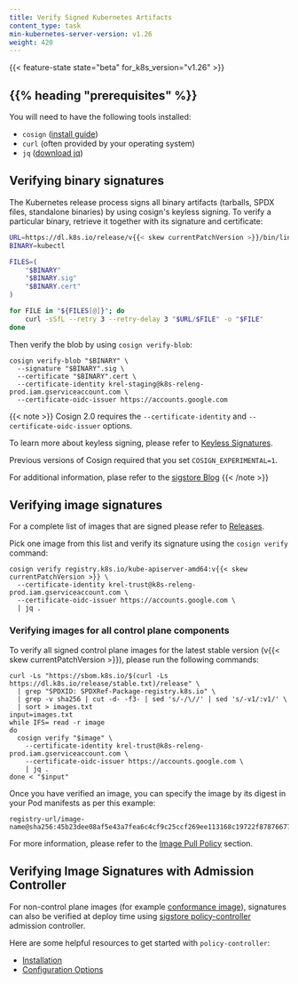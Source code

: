 ```yaml
---
title: Verify Signed Kubernetes Artifacts
content_type: task
min-kubernetes-server-version: v1.26
weight: 420
---
```


<!-- overview -->

{{< feature-state state="beta" for_k8s_version="v1.26" >}}

## {{% heading "prerequisites" %}}

You will need to have the following tools installed:

- `cosign` ([install guide](https://docs.sigstore.dev/cosign/installation/))
- `curl` (often provided by your operating system)
- `jq` ([download jq](https://stedolan.github.io/jq/download/))

## Verifying binary signatures

The Kubernetes release process signs all binary artifacts (tarballs, SPDX files,
standalone binaries) by using cosign's keyless signing. To verify a particular
binary, retrieve it together with its signature and certificate:

```bash
URL=https://dl.k8s.io/release/v{{< skew currentPatchVersion >}}/bin/linux/amd64
BINARY=kubectl

FILES=(
    "$BINARY"
    "$BINARY.sig"
    "$BINARY.cert"
)

for FILE in "${FILES[@]}"; do
    curl -sSfL --retry 3 --retry-delay 3 "$URL/$FILE" -o "$FILE"
done
```

Then verify the blob by using `cosign verify-blob`:

```shell
cosign verify-blob "$BINARY" \
  --signature "$BINARY".sig \
  --certificate "$BINARY".cert \
  --certificate-identity krel-staging@k8s-releng-prod.iam.gserviceaccount.com \
  --certificate-oidc-issuer https://accounts.google.com
```

{{< note >}}
Cosign 2.0 requires the `--certificate-identity` and `--certificate-oidc-issuer` options.

To learn more about keyless signing, please refer to [Keyless Signatures](https://docs.sigstore.dev/cosign/keyless).

Previous versions of Cosign required that you set `COSIGN_EXPERIMENTAL=1`.

For additional information, plase refer to the [sigstore Blog](https://blog.sigstore.dev/cosign-2-0-released/)
{{< /note >}}

## Verifying image signatures

For a complete list of images that are signed please refer
to [Releases](/releases/download/).

Pick one image from this list and verify its signature using
the `cosign verify` command:

```shell
cosign verify registry.k8s.io/kube-apiserver-amd64:v{{< skew currentPatchVersion >}} \
  --certificate-identity krel-trust@k8s-releng-prod.iam.gserviceaccount.com \
  --certificate-oidc-issuer https://accounts.google.com \
  | jq .
```

### Verifying images for all control plane components

To verify all signed control plane images for the latest stable version
(v{{< skew currentPatchVersion >}}), please run the following commands:

```shell
curl -Ls "https://sbom.k8s.io/$(curl -Ls https://dl.k8s.io/release/stable.txt)/release" \
  | grep "SPDXID: SPDXRef-Package-registry.k8s.io" \
  | grep -v sha256 | cut -d- -f3- | sed 's/-/\//' | sed 's/-v1/:v1/' \
  | sort > images.txt
input=images.txt
while IFS= read -r image
do
  cosign verify "$image" \
    --certificate-identity krel-trust@k8s-releng-prod.iam.gserviceaccount.com \
    --certificate-oidc-issuer https://accounts.google.com \
    | jq .
done < "$input"
```

Once you have verified an image, you can specify the image by its digest in your Pod
manifests as per this example:

```console
registry-url/image-name@sha256:45b23dee08af5e43a7fea6c4cf9c25ccf269ee113168c19722f87876677c5cb2
```

For more information, please refer
to the [Image Pull Policy](/docs/concepts/containers/images/#image-pull-policy)
section.

## Verifying Image Signatures with Admission Controller

For non-control plane images (for example
[conformance image](https://github.com/kubernetes/kubernetes/blob/master/test/conformance/image/README.md)),
signatures can also be verified at deploy time using
[sigstore policy-controller](https://docs.sigstore.dev/policy-controller/overview)
admission controller.

Here are some helpful resources to get started with `policy-controller`:

- [Installation](https://github.com/sigstore/helm-charts/tree/main/charts/policy-controller)
- [Configuration Options](https://github.com/sigstore/policy-controller/tree/main/config)
